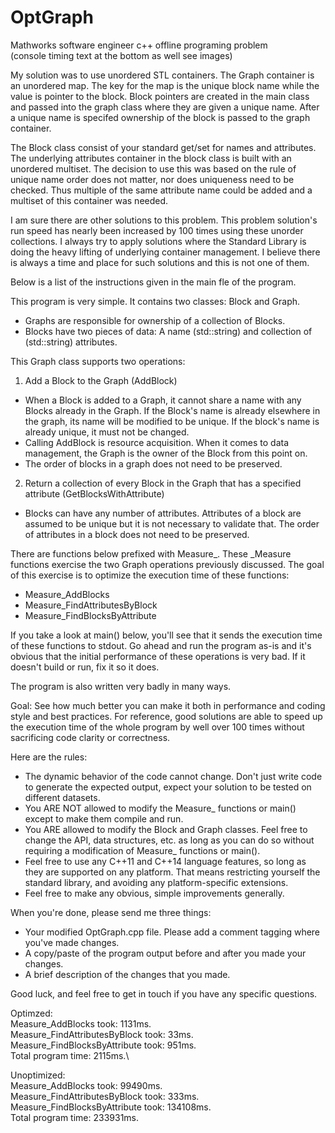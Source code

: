 # OptGraph
Mathworks software engineer c++ offline programing problem\
(console timing text at the bottom as well see images)

My solution was to use unordered STL containers. The Graph container is an unordered map. The key for the map is the unique 
block name while the value is pointer to the block. Block pointers are created in the main class and passed into the graph class
where they are given a unique name. After a unique name is specifed ownership of the block is passed to the graph container.

The Block class consist of your standard get/set for names and attributes. The underlying attributes container in the block class
is built with an unordered multiset. The decision to use this was based on the rule of unique name order does not matter, nor does
uniqueness need to be checked. Thus multiple of the same attribute name could be added and a multiset of this container was needed.

I am sure there are other solutions to this problem. This problem solution's run speed has nearly been increased by 100 times using
these unorder collections. I always try to apply solutions where the Standard Library is doing the heavy lifting of underlying container 
management. I believe there is always a time and place for such solutions and this is not one of them.

Below is a list of the instructions given in the main fle of the program.

This program is very simple. It contains two classes: Block and Graph.

- Graphs are responsible for ownership of a collection of Blocks.
- Blocks have two pieces of data: A name (std::string) and collection of (std::string) attributes.

This Graph class supports two operations:

1. Add a Block to the Graph (AddBlock)
- When a Block is added to a Graph, it cannot share a name with any Blocks already in the Graph. If the Block's name is
already elsewhere in the graph, its name will be modified to be unique. If the block's name is already unique, it must
not be changed.
- Calling AddBlock is resource acquisition. When it comes to data management, the Graph is the owner of the Block from
this point on.
- The order of blocks in a graph does not need to be preserved.

2. Return a collection of every Block in the Graph that has a specified attribute (GetBlocksWithAttribute)

- Blocks can have any number of attributes. Attributes of a block are assumed to be unique but it is not necessary to
  validate that. The order of attributes in a block does not need to be preserved.

There are functions below prefixed with Measure_. These _Measure functions exercise the two Graph operations previously
discussed. The goal of this exercise is to optimize the execution time of these functions:

- Measure_AddBlocks
- Measure_FindAttributesByBlock
- Measure_FindBlocksByAttribute

If you take a look at main() below, you'll see that it sends the execution time of these functions to stdout. Go ahead and
run the program as-is and it's obvious that the initial performance of these operations is very bad. If it doesn't build or
run, fix it so it does.

The program is also written very badly in many ways.

Goal: See how much better you can make it both in performance and coding style and best practices.
For reference, good solutions are able to speed up the execution time of the whole program by well
over 100 times without sacrificing code clarity or correctness.

Here are the rules:

- The dynamic behavior of the code cannot change. Don't just write code to generate the expected output, expect your solution
to be tested on different datasets.
- You ARE NOT allowed to modify the Measure_ functions or main() except to make them compile and run.
- You ARE allowed to modify the Block and Graph classes. Feel free to change the API, data structures, etc. as long as you can
do so without requiring a modification of Measure_ functions or main().
- Feel free to use any C++11 and C++14 language features, so long as they are supported on any platform. That means
  restricting yourself the standard library, and avoiding any platform-specific extensions.
- Feel free to make any obvious, simple improvements generally.

When you're done, please send me three things:

- Your modified OptGraph.cpp file. Please add a comment tagging where you've made changes.
- A copy/paste of the program output before and after you made your changes.
- A brief description of the changes that you made.

Good luck, and feel free to get in touch if you have any specific questions.


Optimzed:\
Measure_AddBlocks took: 1131ms.\
Measure_FindAttributesByBlock took: 33ms.\
Measure_FindBlocksByAttribute took: 951ms.\
Total program time: 2115ms.\

Unoptimized:\
Measure_AddBlocks took: 99490ms.\
Measure_FindAttributesByBlock took: 333ms.\
Measure_FindBlocksByAttribute took: 134108ms.\
Total program time: 233931ms.

